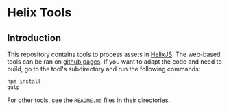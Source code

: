 # Helix Tools

## Introduction

This repository contains tools to process assets in [HelixJS](https://github.com/DerSchmale/helixjs/). The web-based 
tools can be ran on [github pages](https://derschmale.github.io/helixjs-tools/). If you want to adapt the code and need 
to build, go to the tool's subdirectory and run the following commands:

```
npm install
gulp
```

For other tools, see the `README.md` files in their directories.
